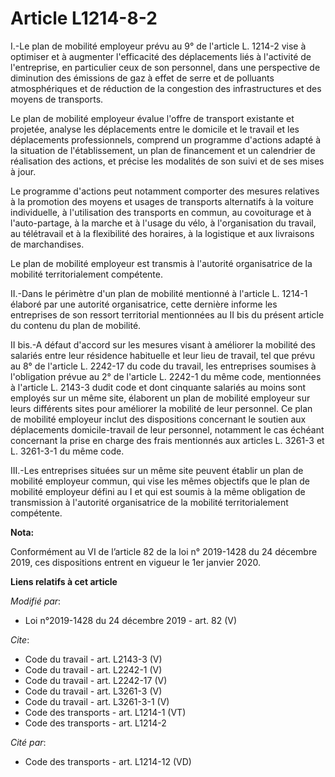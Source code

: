 # Article L1214-8-2

I.-Le plan de mobilité employeur prévu au 9° de l'article L. 1214-2 vise à optimiser et à augmenter l'efficacité des
déplacements liés à l'activité de l'entreprise, en particulier ceux de son personnel, dans une perspective de diminution des
émissions de gaz à effet de serre et de polluants atmosphériques et de réduction de la congestion des infrastructures et des
moyens de transports. 

Le plan de mobilité employeur évalue l'offre de transport existante et projetée, analyse les déplacements entre le domicile
et le travail et les déplacements professionnels, comprend un programme d'actions adapté à la situation de l'établissement,
un plan de financement et un calendrier de réalisation des actions, et précise les modalités de son suivi et de ses mises à
jour. 

Le programme d'actions peut notamment comporter des mesures relatives à la promotion des moyens et usages de transports
alternatifs à la voiture individuelle, à l'utilisation des transports en commun, au covoiturage et à l'auto-partage, à la
marche et à l'usage du vélo, à l'organisation du travail, au télétravail et à la flexibilité des horaires, à la logistique et
aux livraisons de marchandises. 

Le plan de mobilité employeur est transmis à l'autorité organisatrice de la mobilité territorialement compétente. 

II.-Dans le périmètre d'un plan de mobilité mentionné à l'article L. 1214-1 élaboré par une autorité organisatrice, cette
dernière informe les entreprises de son ressort territorial mentionnées au II bis du présent article du contenu du plan de
mobilité. 

II bis.-A défaut d'accord sur les mesures visant à améliorer la mobilité des salariés entre leur résidence habituelle et leur
lieu de travail, tel que prévu au 8° de l'article L. 2242-17 du code du travail, les entreprises soumises à l'obligation
prévue au 2° de l'article L. 2242-1 du même code, mentionnées à l'article L. 2143-3 dudit code et dont cinquante salariés au
moins sont employés sur un même site, élaborent un plan de mobilité employeur sur leurs différents sites pour améliorer la
mobilité de leur personnel. Ce plan de mobilité employeur inclut des dispositions concernant le soutien aux déplacements
domicile-travail de leur personnel, notamment le cas échéant concernant la prise en charge des frais mentionnés aux articles
L. 3261-3 et L. 3261-3-1 du même code. 

III.-Les entreprises situées sur un même site peuvent établir un plan de mobilité employeur commun, qui vise les mêmes
objectifs que le plan de mobilité employeur défini au I et qui est soumis à la même obligation de transmission à l'autorité
organisatrice de la mobilité territorialement compétente.

**Nota:**

Conformément au VI de l’article 82 de la loi n° 2019-1428 du 24 décembre 2019, ces dispositions entrent en vigueur le 1er
janvier 2020.

**Liens relatifs à cet article**

_Modifié par_:

  - Loi n°2019-1428 du 24 décembre 2019 - art. 82 (V)

_Cite_:

  - Code du travail - art. L2143-3 (V)
  - Code du travail - art. L2242-1 (V)
  - Code du travail - art. L2242-17 (V)
  - Code du travail - art. L3261-3 (V)
  - Code du travail - art. L3261-3-1 (V)
  - Code des transports - art. L1214-1 (VT)
  - Code des transports - art. L1214-2

_Cité par_:

  - Code des transports - art. L1214-12 (VD)
